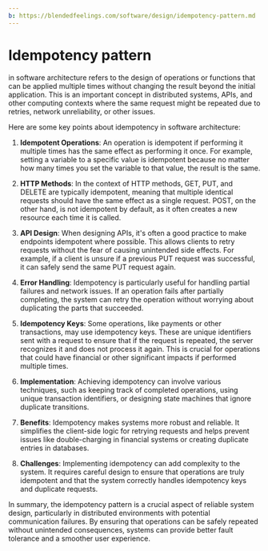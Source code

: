 ```yaml
---
b: https://blendedfeelings.com/software/design/idempotency-pattern.md
---
```


# Idempotency pattern 
in software architecture refers to the design of operations or functions that can be applied multiple times without changing the result beyond the initial application. This is an important concept in distributed systems, APIs, and other computing contexts where the same request might be repeated due to retries, network unreliability, or other issues.

Here are some key points about idempotency in software architecture:

1. **Idempotent Operations**: An operation is idempotent if performing it multiple times has the same effect as performing it once. For example, setting a variable to a specific value is idempotent because no matter how many times you set the variable to that value, the result is the same.

2. **HTTP Methods**: In the context of HTTP methods, GET, PUT, and DELETE are typically idempotent, meaning that multiple identical requests should have the same effect as a single request. POST, on the other hand, is not idempotent by default, as it often creates a new resource each time it is called.

3. **API Design**: When designing APIs, it's often a good practice to make endpoints idempotent where possible. This allows clients to retry requests without the fear of causing unintended side effects. For example, if a client is unsure if a previous PUT request was successful, it can safely send the same PUT request again.

4. **Error Handling**: Idempotency is particularly useful for handling partial failures and network issues. If an operation fails after partially completing, the system can retry the operation without worrying about duplicating the parts that succeeded.

5. **Idempotency Keys**: Some operations, like payments or other transactions, may use idempotency keys. These are unique identifiers sent with a request to ensure that if the request is repeated, the server recognizes it and does not process it again. This is crucial for operations that could have financial or other significant impacts if performed multiple times.

6. **Implementation**: Achieving idempotency can involve various techniques, such as keeping track of completed operations, using unique transaction identifiers, or designing state machines that ignore duplicate transitions.

7. **Benefits**: Idempotency makes systems more robust and reliable. It simplifies the client-side logic for retrying requests and helps prevent issues like double-charging in financial systems or creating duplicate entries in databases.

8. **Challenges**: Implementing idempotency can add complexity to the system. It requires careful design to ensure that operations are truly idempotent and that the system correctly handles idempotency keys and duplicate requests.

In summary, the idempotency pattern is a crucial aspect of reliable system design, particularly in distributed environments with potential communication failures. By ensuring that operations can be safely repeated without unintended consequences, systems can provide better fault tolerance and a smoother user experience.